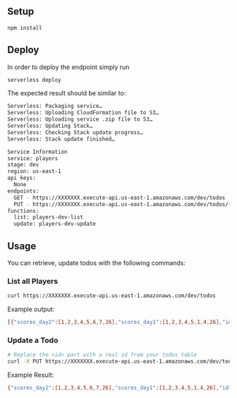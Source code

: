 <!--
title: AWS Serverless 
description: Setup Web Service to get list and update players. DynamoDB is used to store the data. 
layout: Doc
-->

## Setup

```bash
npm install
```

## Deploy

In order to deploy the endpoint simply run

```bash
serverless deploy
```

The expected result should be similar to:

```bash
Serverless: Packaging service…
Serverless: Uploading CloudFormation file to S3…
Serverless: Uploading service .zip file to S3…
Serverless: Updating Stack…
Serverless: Checking Stack update progress…
Serverless: Stack update finished…

Service Information
service: players
stage: dev
region: us-east-1
api keys:
  None
endpoints:
  GET - https://XXXXXXX.execute-api.us-east-1.amazonaws.com/dev/todos
  PUT - https://XXXXXXX.execute-api.us-east-1.amazonaws.com/dev/todos/{id}
functions:
  list: players-dev-list
  update: players-dev-update
```

## Usage

You can retrieve, update todos with the following commands:


### List all Players

```bash
curl https://XXXXXXX.execute-api.us-east-1.amazonaws.com/dev/todos
```

Example output:
```bash
[{"scores_day2":[1,2,3,4,5,6,7,26],"scores_day1":[1,2,3,4,5,1,4,26],"id":"0dd775b0-93b4-11e7-a5d0-ed9001309ef9","name":"Test player","retired":false}]%
```


### Update a Todo

```bash
# Replace the <id> part with a real id from your todos table
curl -X PUT https://XXXXXXX.execute-api.us-east-1.amazonaws.com/dev/todos/<id> --data '{ "day":1,"scores_day":[1,2,3,4,5,1,4,26] }'
```

Example Result:
```bash
{"scores_day2":[1,2,3,4,5,6,7,26],"scores_day1":[1,2,3,4,5,1,4,26],"id":"0dd775b0-93b4-11e7-a5d0-ed9001309ef9","name":"Learn Serverless","retired":false}%
```


